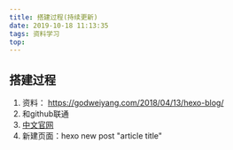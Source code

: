 ```yaml
---
title: 搭建过程(持续更新)
date: 2019-10-18 11:13:35
tags: 资料学习
top: 
---
```

## 搭建过程
1. 资料： https://godweiyang.com/2018/04/13/hexo-blog/
2. 和github联通
3. [中文官网](https://hexo.io/zh-cn/docs/writing)
4. 新建页面：hexo new post "article title"
